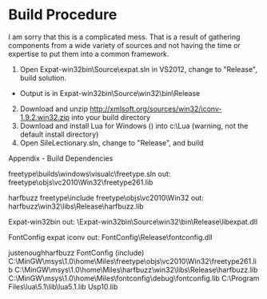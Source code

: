 # Build Procedure

I am sorry that this is a complicated mess. That is a result of gathering components from a wide variety of sources and not having the time or expertise to put them into a common framework.

1. Open Expat-win32bin\Source\expat.sln in VS2012, change to "Release", build solution. 
  * Output is in Expat-win32bin\Source\win32\bin\Release
2. Download and unzip http://xmlsoft.org/sources/win32/iconv-1.9.2.win32.zip into your build directory
3. Download and install Lua for Windows () into c:\Lua (warning, not the default install directory)
4. Open SileLectionary.sln, change to "Release", and build


Appendix - Build Dependencies

freetype\builds\windows\visualc\freetype.sln
	out: freetype\objs\vc2010\Win32\freetype261.lib

harfbuzz
	freetype\include
	freetype\objs\vc2010\Win32
	out: harfbuzz\win32\libs\Release\harfbuzz.lib

Expat-win32bin
	out: \Expat-win32bin\Source\win32\bin\Release\libexpat.dll

FontConfig
	expat
	iconv
	out: FontConfig\Release\fontconfig.dll

justenoughharfbuzz
	FontConfig       (include)
	C:\MinGW\msys\1.0\home\Miles\freetype\objs\vc2010\Win32\freetype261.lib
	C:\MinGW\msys\1.0\home\Miles\harfbuzz\win32\libs\Release\harfbuzz.lib
	C:\MinGW\msys\1.0\home\Miles\fontconfig\debug\fontconfig.lib
	C:\Program Files\lua\5.1\lib\lua5.1.lib
	Usp10.lib
